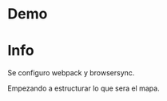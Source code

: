 # Demo #

# Info #

Se configuro webpack y browsersync.

Empezando a estructurar lo que sera el mapa.


